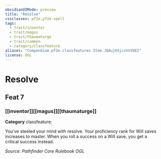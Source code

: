 ```yaml
---
obsidianUIMode: preview
title: "Resolve"
cssclasses: pf2e,pf2e-spell
tags:
  - trait/inventor
  - trait/magus
  - trait/thaumaturge
  - trait/common
  - category/classfeature
aliases: "Compendium.pf2e.classfeatures.Item.JQAujUXjczVnYDEI"
license: OGL
---
```

# Resolve
## Feat 7
### [[inventor]][[magus]][[thaumaturge]]

**Category** classfeature; 




You've steeled your mind with resolve. Your proficiency rank for Will saves increases to master. When you roll a success on a Will save, you get a critical success instead.

*Source: Pathfinder Core Rulebook*
*OGL*